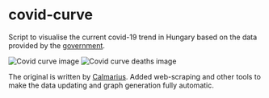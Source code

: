 # covid-curve
Script to visualise the current covid-19 trend in Hungary based on the data provided by the [government](https://koronavirus.gov.hu/hirek).

![Covid curve image](https://i.imgur.com/0vXsQLP.png)
![Covid curve deaths image](https://i.imgur.com/k1qTb72.png)

The original is written by [Calmarius](https://github.com/Calmarius). Added web-scraping and other tools to make the data updating and graph generation fully automatic.
